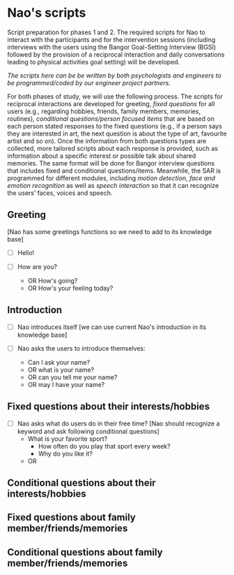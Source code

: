# Nao's scripts

Script preparation for phases 1 and 2. The required scripts for Nao to interact with the participants and for the intervention sessions (including interviews with  the users using the Bangor Goal-Setting Interview (BGSI) followed by the provision of a reciprocal interaction and daily conversations leading to physical activities goal setting) will be developed. 

*The scripts here can be be written by both psychologists and engineers to be programmed/coded by our engineer project partners.*

For both phases of study, we will use the following process. The scripts for reciprocal interactions are developed for greeting, *fixed questions* for all users (e.g., regarding hobbies, friends, family members, memories, routines), *conditional questions/person focused items* that are based on each person stated responses to the fixed questions (e.g., if a person says they are interested in art, the next question is about the type of art, favourite artist and so on). Once the information from both questions types are collected, more tailored scripts about each response is provided, such as information about a specific interest or possible talk about shared memories. The same format will be done for Bangor interview questions that includes fixed and conditional questions/items. Meanwhile, the SAR is programmed for different modules, including *motion detection*, *face and emotion recognition* as well as *speech interaction* so that it can recognize the users’ faces, voices and speech. 

## **Greeting** 
[Nao has some greetings functions so we need to add to its knowledge base]
- [ ] Hello!

- [ ] How are you?  
  - OR How's going?
  - OR How's your feeling today?

 
    
## **Introduction**
- [ ] Nao introduces itself [we can use current Nao's introduction in its knowledge base] 
  
- [ ] Nao asks the users to introduce themselves: 
  - Can I ask your name?
  - OR what is your name?
  - OR can you tell me your name?
  - OR may I have your name?
  
## **Fixed questions about their interests/hobbies**
- [ ] Nao asks what do users do in their free time? [Nao should recognize a keyword and ask following conditional questions]
  - What is your favorite sport?
    - How often do you play that sport every week?
    - Why do you like it?
  - OR 


## **Conditional questions about their interests/hobbies**



## Fixed questions about family member/friends/memories


## **Conditional questions about family member/friends/memories**

